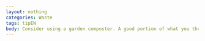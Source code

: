 ```yaml
---
layout: nothing
categories: Waste
tags: tipEN
body: Consider using a garden composter. A good portion of what you throw in the trash can be used as compost.
---
```

